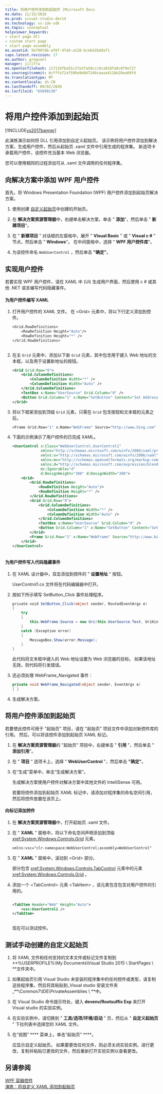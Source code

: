 ```yaml
---
title: 将用户控件添加到起始页 |Microsoft Docs
ms.date: 11/15/2016
ms.prod: visual-studio-dev14
ms.technology: vs-ide-sdk
ms.topic: conceptual
helpviewer_keywords:
- start page dll
- custom start page
- start page assembly
ms.assetid: 5b7997db-af6f-4fa9-a128-bceb42bddaf1
caps.latest.revision: 17
ms.author: gregvanl
manager: jillfra
ms.openlocfilehash: 1171197ba55c2fe3fa59ccc9ca918fa0c8f9e727
ms.sourcegitcommit: 6cfffa72af599a9d667249caaaa411bb28ea69fd
ms.translationtype: MT
ms.contentlocale: zh-CN
ms.lasthandoff: 09/02/2020
ms.locfileid: "65699130"
---
```

# <a name="adding-user-control-to-the-start-page"></a>将用户控件添加到起始页
[!INCLUDE[vs2017banner](../includes/vs2017banner.md)]

此演练演示如何将 DLL 引用添加到自定义起始页。 该示例将用户控件添加到解决方案，生成用户控件，然后从起始页 .xaml 文件中引用生成的程序集。 新选项卡承载用户控件，该控件充当基本 Web 浏览器。  
  
 您可以使用相同的过程添加可从 .xaml 文件调用的任何程序集。  
  
## <a name="adding-a-wpf-user-control-to-the-solution"></a>向解决方案中添加 WPF 用户控件  
 首先，将 Windows Presentation Foundation (WPF) 用户控件添加到起始页解决方案。  
  
1. 使用创建 [自定义起始页](../extensibility/creating-a-custom-start-page.md)中创建的开始页。  
  
2. 在 **解决方案资源管理器**中，右键单击解决方案，单击 " **添加**"，然后单击 " **新建项目**"。  
  
3. 在 " **新建项目** " 对话框的左窗格中，展开 " **Visual Basic** " 或 " **Visual c #** " 节点，然后单击 " **Windows**"。 在中间窗格中，选择 " **WPF 用户控件库**"。  
  
4. 为该控件命名 `WebUserControl` ，然后单击 **"确定"**。  
  
## <a name="implementing-the-user-control"></a>实现用户控件  
 若要实现 WPF 用户控件，请在 XAML 中 (UI) 生成用户界面，然后使用 c # 或其他 .NET 语言编写代码隐藏事件。  
  
#### <a name="to-write-the-xaml-for-the-user-control"></a>为用户控件编写 XAML  
  
1. 打开用户控件的 XAML 文件。 在 \<Grid> 元素中，将以下行定义添加到控件。  
  
    ```vb  
    <Grid.RowDefinitions>  
        <RowDefinition Height="Auto"/>  
        <RowDefinition Height="*" />  
    </Grid.RowDefinitions>  
  
    ```  
  
2. 在主 `Grid` 元素中，添加以下新 `Grid` 元素，其中包含用于键入 Web 地址的文本框，以及用于设置新地址的按钮。  
  
    ```xml  
    <Grid Grid.Row="0">  
        <Grid.ColumnDefinitions>  
            <ColumnDefinition Width="*" />  
            <ColumnDefinition Width="Auto" />  
        </Grid.ColumnDefinitions>  
        <TextBox x:Name="UserSource" Grid.Column="0" />  
        <Button Grid.Column="1" x:Name="SetButton" Content="Set Address" Click="SetButton_Click" />  
    </Grid>  
    ```  
  
3. 将以下框架添加到顶级 `Grid` 元素，只需在 `Grid` 包含按钮和文本框的元素之后。  
  
    ```vb  
    <Frame Grid.Row="1" x:Name="WebFrame" Source="http://www.bing.com" Navigated="WebFrame_Navigated" />  
    ```  
  
4. 下面的示例演示了用户控件的已完成 XAML。  
  
    ```xml  
    <UserControl x:Class="WebUserControl.UserControl1"  
                 xmlns="http://schemas.microsoft.com/winfx/2006/xaml/presentation"  
                 xmlns:x="http://schemas.microsoft.com/winfx/2006/xaml"  
                 xmlns:mc="http://schemas.openxmlformats.org/markup-compatibility/2006"   
                 xmlns:d="http://schemas.microsoft.com/expression/blend/2008"   
                 mc:Ignorable="d"   
                 d:DesignHeight="300" d:DesignWidth="300">  
        <Grid>  
            <Grid.RowDefinitions>  
                <RowDefinition Height="Auto"/>  
                <RowDefinition Height="*" />  
            </Grid.RowDefinitions>  
            <Grid Grid.Row="0">  
                <Grid.ColumnDefinitions>  
                    <ColumnDefinition Width="*" />  
                    <ColumnDefinition Width="Auto" />  
                </Grid.ColumnDefinitions>  
                <TextBox x:Name="UserSource" Grid.Column="0" />  
                <Button Grid.Column="1" x:Name="SetButton" Content="Set Address" Click="SetButton_Click" />  
            </Grid>  
            <Frame Grid.Row="1" x:Name="WebFrame" Source="http://www.bing.com" Navigated="WebFrame_Navigated" />  
        </Grid>  
    </UserControl>  
  
    ```  
  
#### <a name="to-write-the-code-behind-events-for-the-user-control"></a>为用户控件写入代码隐藏事件  
  
1. 在 XAML 设计器中，双击添加到控件的 " **设置地址** " 按钮。  
  
     UserControl1.cs 文件将在代码编辑器中打开。  
  
2. 按如下所示填写 SetButton_Click 事件处理程序。  
  
    ```csharp  
    private void SetButton_Click(object sender, RoutedEventArgs e)  
    {  
        try  
        {  
            this.WebFrame.Source = new Uri(this.UserSource.Text, UriKind.Absolute);  
        }  
        catch (Exception error)  
        {  
            MessageBox.Show(error.Message);  
        }  
    }  
    ```  
  
     此代码将文本框中键入的 Web 地址设置为 Web 浏览器的目标。 如果该地址无效，则代码将引发错误。  
  
3. 还必须处理 WebFrame_Navigated 事件：  
  
    ```csharp  
    private void WebFrame_Navigated(object sender, EventArgs e)  
    { }  
    ```  
  
4. 生成解决方案。  
  
## <a name="adding-the-user-control-to-the-start-page"></a>将用户控件添加到起始页  
 若要使此控件可用于 "起始页" 项目，请在 "起始页" 项目文件中添加对新控件库的引用。 然后，可以将该控件添加到起始页 XAML 标记。  
  
1. 在 **解决方案资源管理器**的 "起始页" 项目中，右键单击 " **引用** "，然后单击 " **添加引用**"。  
  
2. 在 " **项目** " 选项卡上，选择 " **WebUserControl** "，然后单击 **"确定"**。  
  
3. 在“生成”菜单中，单击“生成解决方案”。  
  
    生成解决方案使用户控件对解决方案中其他文件的 IntelliSense 可用。  
  
   若要将控件添加到起始页 XAML 标记中，请添加对程序集的命名空间引用，然后将控件放置在该页上。  
  
#### <a name="to-add-the-control-to-the-markup"></a>向标记添加控件  
  
1. 在 **解决方案资源管理器**中，打开起始页 .xaml 文件。  
  
2. 在 " **XAML** " 窗格中，将以下命名空间声明添加到顶级 <xref:System.Windows.Controls.Grid> 元素。  
  
   ```xml  
   xmlns:vsc="clr-namespace:WebUserControl;assembly=WebUserControl"  
   ```  
  
3. 在 " **XAML** " 窗格中，滚动到 \<Grid> 部分。  
  
    部分包含 <xref:System.Windows.Controls.TabControl> 元素中的元素 <xref:System.Windows.Controls.Grid> 。  
  
4. 添加一个 \<TabControl> 元素 \<TabItem> ，该元素包含包含对用户控件的引用的。  
  
   ```xml  
  
   <TabItem Header="Web" Height="Auto">  
       <vsc:UserControl1 />  
   </TabItem>  
  
   ```  
  
   现在可以测试控件。  
  
## <a name="testing-a-manually-created-custom-start-page"></a>测试手动创建的自定义起始页  
  
1. 将 XAML 文件和任何支持的文本文件或标记文件复制到 **%USERPROFILE%\My Documents\Visual Studio 2015 \ StartPages \\ **文件夹中。  
  
2. 如果起始页引用 Visual Studio 未安装的程序集中的任何控件或类型，请复制这些程序集，然后将其粘贴到_Visual studio 安装文件夹_**\Common7\IDE\PrivateAssemblies \\ **中。  
  
3. 在 Visual Studio 命令提示符处，键入 **devenv/Rootsuffix Exp** 来打开 Visual studio 的实验实例。  
  
4. 在实验实例中，请切换到 " **工具/选项/环境/启动** " 页，然后从 " **自定义起始页** " 下拉列表中选择您的 XAML 文件。  
  
5. 在“视图” **** 菜单上，单击“起始页” ****。  
  
     应显示自定义起始页。 如果要更改任何文件，则必须关闭实验实例，进行更改，复制并粘贴已更改的文件，然后重新打开实验实例以查看更改。  
  
## <a name="see-also"></a>另请参阅  
 [WPF 容器控件](https://msdn.microsoft.com/a0177167-d7db-4205-9607-8ae316952566)   
 [演练：将自定义 XAML 添加到起始页](../extensibility/walkthrough-adding-custom-xaml-to-the-start-page.md)
